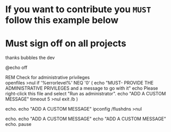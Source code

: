 # If you want to contribute you `MUST` follow this example below 

# Must sign off on all projects 

thanks
bubbles the dev 


@echo off

REM Check for administrative privileges  
openfiles >nul
if '%errorlevel%' NEQ '0' (
    echo "MUST- PROVIDE THE ADMINISTRATIVE PRIVILEGES and a message to go with it"
    echo Please right-click this file and select "Run as administrator".
    echo "ADD A CUSTOM MESSAGE"
    timeout 5 >nul
    exit /b
)

echo.
echo "ADD A CUSTOM MESSAGE"
ipconfig /flushdns >nul

echo.
echo "ADD A CUSTOM MESSAGE"
echo "ADD A CUSTOM MESSAGE"
echo.
pause
